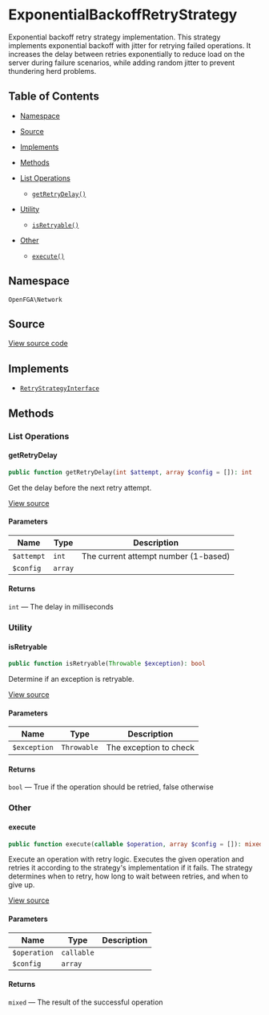 # ExponentialBackoffRetryStrategy

Exponential backoff retry strategy implementation. This strategy implements exponential backoff with jitter for retrying failed operations. It increases the delay between retries exponentially to reduce load on the server during failure scenarios, while adding random jitter to prevent thundering herd problems.

## Table of Contents

* [Namespace](#namespace)
* [Source](#source)
* [Implements](#implements)
* [Methods](#methods)

* [List Operations](#list-operations)
    * [`getRetryDelay()`](#getretrydelay)
* [Utility](#utility)
    * [`isRetryable()`](#isretryable)
* [Other](#other)
    * [`execute()`](#execute)

## Namespace

`OpenFGA\Network`

## Source

[View source code](https://github.com/evansims/openfga-php/blob/main/src/Network/ExponentialBackoffRetryStrategy.php)

## Implements

* [`RetryStrategyInterface`](RetryStrategyInterface.md)

## Methods

### List Operations

#### getRetryDelay

```php
public function getRetryDelay(int $attempt, array $config = []): int

```

Get the delay before the next retry attempt.

[View source](https://github.com/evansims/openfga-php/blob/main/src/Network/ExponentialBackoffRetryStrategy.php#L98)

#### Parameters

| Name       | Type    | Description                          |
| ---------- | ------- | ------------------------------------ |
| `$attempt` | `int`   | The current attempt number (1-based) |
| `$config`  | `array` |                                      |

#### Returns

`int` — The delay in milliseconds

### Utility

#### isRetryable

```php
public function isRetryable(Throwable $exception): bool

```

Determine if an exception is retryable.

[View source](https://github.com/evansims/openfga-php/blob/main/src/Network/ExponentialBackoffRetryStrategy.php#L125)

#### Parameters

| Name         | Type        | Description            |
| ------------ | ----------- | ---------------------- |
| `$exception` | `Throwable` | The exception to check |

#### Returns

`bool` — True if the operation should be retried, false otherwise

### Other

#### execute

```php
public function execute(callable $operation, array $config = []): mixed

```

Execute an operation with retry logic. Executes the given operation and retries it according to the strategy&#039;s implementation if it fails. The strategy determines when to retry, how long to wait between retries, and when to give up.

[View source](https://github.com/evansims/openfga-php/blob/main/src/Network/ExponentialBackoffRetryStrategy.php#L65)

#### Parameters

| Name         | Type       | Description |
| ------------ | ---------- | ----------- |
| `$operation` | `callable` |             |
| `$config`    | `array`    |             |

#### Returns

`mixed` — The result of the successful operation
